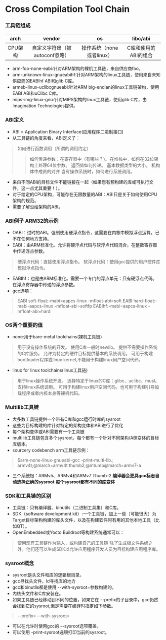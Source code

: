 # Cross Compilation Tool Chain

### 工具链组成

| arch    | vendor                       | os                      | libc/abi             |
|:-------:|:----------------------------:|:-----------------------:|:--------------------:|
| CPU架构 | 自定义字符串（被autoconf忽略） | 操作系统（none或者linux） | C库和使用的ABI的组合 |

- arm-foo-none-eabi:针对ARM架构的裸机工具链，来自供应商foo。
- arm-unknown-linux-gnueabihf:针对ARM架构的linux工具链，使用来自未知供应商的EABIhf ABI和glib C库。
- armeb-linux-uclibcgnueabi:针对ARM big-endian的linux工具链架构，使用EABI ABI和uClibc C库。
- mips-img-linux-gnu:针对MIPS架构的linux工具链，使用glib C库，由Imagination Technologies提供。

### ABI定义
- ABI = Application Binary Interface(应用程序二进制接口)
- 从工具链的角度来看，ABI定义了：
> 如何进行函数调用（所谓的调用约定）
>> 如何传递参数：在寄存器中（有哪些？）。在堆栈中，如何在32位架构上处理64位参数。
>> 返回值如何传递。
> 基本数据类型的大小。
> 机构体中成员的对齐
> 当有操作系统时，如何进行系统调用。
- 来自不同ABI的目标文件不能链接在一起（如果您有预构建的库或可执行文件，这一点尤其重要！）。
- 对于给定的CPU架构，可能存在无限数量的ABI：ABI只是关于如何使用CPU架构的规范。
- 需要了解没给架构的ABI。

### ABI例子 ARM32的示例
- OABI：过时的ABI。强制使用硬浮点指令，这需要在内核中模拟浮点运算。已不在任何地方支持。
- EABI：由ARM标准化。允许将硬浮点代码与软浮点代码混合。在整数寄存器中传递浮点参数。
> 硬浮点代码：直接使用浮点指令。
> 软浮点代码：使用gcc提供的用户控件库模拟浮点指令。
- EABIhf：也是由ARM标准化。需要一个专门的浮点单元：只有硬浮点代码。在浮点寄存器中传递的浮点参数。
- gcc选项：
> EABI soft-float:-mabi=aapcs-linux -mfloat-abi=soft
> EABI hard-float:-mabi-aapcs-linux -mfloat-abi=softfp
> EABIhf:-mabi=aapcs-linux -mfloat-abi=hard 

### OS两个重要的值
- none:用于bare-metal toolchains(裸机工具链)
> 用于没有操作系统的开发。
> 使用C库一般时newlib。
> 提供不需要操作系统的C库服务。
> 允许为特定的硬件目标提供基本的系统调用。
> 可用于构建bootloader程序或linux kernel,不能用于构建linux用户空间代码。
- linux for linux toolchains(linux工具链)
> 用于linux操作系统开发。
> 选择特定于linux的C库：glibc、uclibc、musl。
> 支持linux系统调用。
> 可用于构建linux用户空间代码，也可用于构建引导加载程序或者内核本身等裸机代码。

### Multilib工具链
- 大多数工具链提供一个带有C库和gcc运行时库的sysroot
- 这些为目标构建的库针对特定的架构变体和ABI进行了优化
- 每个架构变体或ABI需要有一个工具链
- multilib工具链包含多个sysroot，每个都有一个针对不同架构/ABI变体的目标库版本。
- sourcery codebench arm工具链示例：
> $arm-none-linux-gnueabi-gcc -print-multi-lib.;
> armv4t;@march=armv4t
> thumb2;@mtumb@march=armv7-a
- 三个系统根：ARMv5、ARMv4和ARMv7 Thumb-2
**编译器会更具gcc标志自动选择正确的sysroot**
**每个sysroot都有不同的库变体**

### SDK和工具链的区别
- 工具链：只有编译器、binutils（二进制工具集）和C库。
- SDK（software development kit）:一个工具链，加上一些（可能很大）为Target目标架构构建的库头文件，以及在构建软件时有用的其他本地工具（比如QT）。
- OpenEmbedded或Yocto Buildroot等构建系统通常可以：
> 使用现有工具链作为输入，或构建自己的工具链
> 除了生成根文件系统之外，他们还可以生成SDK以允许应用程序开发人员为目标构建应用程序库。
 
 ### sysroot概念
- sysroot是头文件和库的逻辑根目录。
- gcc寻找头文件，ld寻找库的地方
- gcc和binutils都是使用 --with-sysroot=<SYSROOT>参数构建的。
- 内核头文件和C库安装在<SYSROOT>。
- 如果工具链已经移动到不同的位置，如果它在 --prefix的子目录中，gcc仍然会找到它的sysroot,但是需要在编译时指定如下参数。
> --prefix=
> --with-sysroot=
- 可以在允许时使用gcc的 --sysroot选项覆盖。
- 可以使用 -print-sysroot选项打印当前的sysroot。